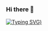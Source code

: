 ### Hi there 👋

[![Typing SVG](https://readme-typing-svg.herokuapp.com?font=Fira+Code&pause=1000&color=2AF700&width=435&lines=welcome+to+my+profile+%3A))](https://git.io/typing-svg)
<!--
**Daniel1285/Daniel1285** is a ✨ _special_ ✨ repository because its `README.md` (this file) appears on your GitHub profile.

Here are some ideas to get you started:

- 🔭 I’m currently working on ...
- 🌱 I’m currently learning ...
- 👯 I’m looking to collaborate on ...
- 🤔 I’m looking for help with ...
- 💬 Ask me about ...
- 📫 How to reach me: ...
- 😄 Pronouns: ...
- ⚡ Fun fact: ...
-->
